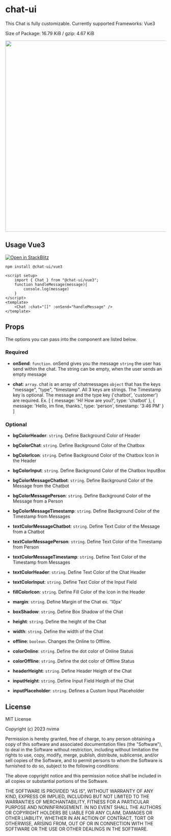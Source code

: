 # chat-ui

This Chat is fully customizable.
Currently supported Frameworks: Vue3

Size of Package: 16.79 KiB / gzip: 4.67 KiB

<img src="https://raw.githubusercontent.com/nvima/chat-ui/main/docs/images/chatbotpreview.gif" height="600">

## Usage Vue3
<a href="https://stackblitz.com/github/nvima/chat-ui/tree/main/dev/vue3-npm?file=src%2FApp.vue">
  <img
    alt="Open in StackBlitz"
    src="https://developer.stackblitz.com/img/open_in_stackblitz.svg"
  />
</a>

```
npm install @chat-ui/vue3
```

```
<script setup>
    import { Chat } from "@chat-ui/vue3";
    function handleMessage(message){
        console.log(message)
    }
</script>
<template>
    <Chat :chat="[]" :onSend="handleMessage" />
</template>
```

## Props

The options you can pass into the component are listed below.

### Required

- **onSend**: `function`. onSend gives you the message `string` the user has send within the chat. The string can be empty, when the user sends an empty message

- **chat**: `array`. chat is an array of chatmessages `object` that has the keys "message", "type", "timestamp". All 3 keys are strings. The Timestamp key is optional. The message and the type key ('chatbot', 'customer') are required.
Ex.
[
    { message: 'Hi! How are you?', type: 'chatbot' },
    { message: 'Hello, im fine, thanks.', type: 'person', timestamp: '3:46 PM' }
]
### Optional

- **bgColorHeader**: `string`. Define Background Color of Header 

- **bgColorChat**: `string`. Define Background Color of the Chatbox 

- **bgColorIcon**: `string`. Define Background Color of the Chatbox Icon in the Header 

- **bgColorInput**: `string`. Define Background Color of the Chatbox InputBox 

- **bgColorMessageChatbot**: `string`. Define Background Color of the Message from the Chatbot 

- **bgColorMessagePerson**: `string`. Define Background Color of the Message from a Person 

- **bgColorMessageTimestamp**: `string`. Define Background Color of the Timestamp from Messages 

- **textColorMessageChatbot**: `string`. Define Text Color of the Message from a Chatbot 

- **textColorMessagePerson**: `string`. Define Text Color of the Timestamp from Person 

- **textColorMessageTimestamp**: `string`. Define Text Color of the Timestamp from Messages 

- **textColorHeader**: `string`. Define Text Color of the Chat Header 

- **textColorInput**: `string`. Define Text Color of the Input Field 

- **fillColorIcon**: `string`. Define Fill Color of the Icon in the Header 

- **margin**: `string`. Define Margin of the Chat ex. '10px' 

- **boxShadow**: `string`. Define Box Shadow of the Chat 

- **height**: `string`. Define the height of the Chat

- **width**: `string`. Define the width of the Chat

- **offline**: `boolean`. Changes the Online to Offline.

- **colorOnline**: `string`. Define the  dot color of Online Status 

- **colorOffline**: `string`. Define the dot color of Offline Status 

- **headerHeight**: `string`. Define Header Heigth of the Chat

- **inputHeight**: `string`. Define Input Field Heigth of the Chat

- **inputPlaceholder**: `string`. Defines a Custom Input Placeholder 

## License

MIT License

Copyright (c) 2023 nvima

Permission is hereby granted, free of charge, to any person obtaining a copy
of this software and associated documentation files (the "Software"), to deal
in the Software without restriction, including without limitation the rights
to use, copy, modify, merge, publish, distribute, sublicense, and/or sell
copies of the Software, and to permit persons to whom the Software is
furnished to do so, subject to the following conditions:

The above copyright notice and this permission notice shall be included in all
copies or substantial portions of the Software.

THE SOFTWARE IS PROVIDED "AS IS", WITHOUT WARRANTY OF ANY KIND, EXPRESS OR
IMPLIED, INCLUDING BUT NOT LIMITED TO THE WARRANTIES OF MERCHANTABILITY,
FITNESS FOR A PARTICULAR PURPOSE AND NONINFRINGEMENT. IN NO EVENT SHALL THE
AUTHORS OR COPYRIGHT HOLDERS BE LIABLE FOR ANY CLAIM, DAMAGES OR OTHER
LIABILITY, WHETHER IN AN ACTION OF CONTRACT, TORT OR OTHERWISE, ARISING FROM,
OUT OF OR IN CONNECTION WITH THE SOFTWARE OR THE USE OR OTHER DEALINGS IN THE
SOFTWARE.
